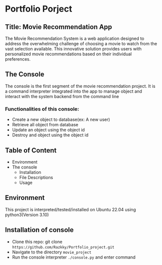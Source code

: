 # Portfolio Porject
## Title: Movie Recommendation App
The Movie Recommendation System is a web application designed to address the overwhelming challenge of choosing a movie to watch from the vast selection available. This innovative solution provides users with personalized movie recommendations based on their individual preferences.

## The Console
The console is the first segment of the movie recommendation project. It is a command interpreter integrated into the app to manage object and interact with the system backend from the command line
### Functionalities of this console:
- Create a new object to database(ex: A new user)
- Retrieve all object from database
- Update an object using the object id
- Destroy and object using the object id

## Table of Content
- Environment
- The console
    - Installation
    - File Descriptions
    - Usage

## Environment
This project is interpreted/tested/installed on Ubuntu 22.04 using python3(Version 3.10)

## Installation of console
- Clone this repo: git clone `https://github.com/Razkky/Portfolio_project.git`
- Navigate to the directory `movie_project`
- Run the console interpreter `./console.py` and enter command